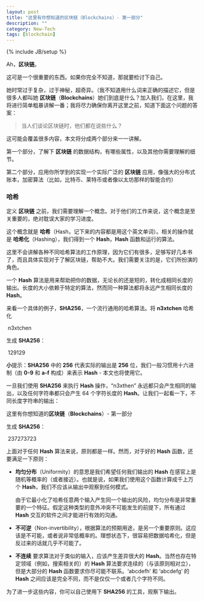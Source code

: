 ```yaml
---
layout: post
title: "这里有你想知道的区块链（Blockchains）- 第一部分"
description: ""
category: New-Tech
tags: [blockchain]
---
```

{% include JB/setup %}

Ah，**区块链**。

这可是一个很重要的东西。如果你完全不知道，那就要检讨下自己。

她时常过于复杂，过于神秘，超奇异。（我不知道用什么词来正确的描述它，但是很多人都叫她 **区块链**（**Blockchains**）她们到底是什么？加入我们，在这里，我将进行简单粗暴讲解一番；我将尽力确保你离开这里之前，知道下面这个问题的答案：

> 当人们谈论区块链时，他们都在说些什么？

这可能会覆盖很多内容，本文将分成两个部分来一一讲解。

第一个部分，了解下 **区块链** 的数据结构，有哪些属性，以及其他你需要理解的细节。

第二个部分，应用你所学到的实现一个实际广泛的 **区块链** 应用，像强大的分布式账本，加密算法（比如，比特币、莱特币或者像以太坊那样的智能合约）

### 哈希

定义 **区块链** 之前，我们需要理解一个概念。对于他们的工作来说，这个概念是至关重要的，绝对耽误大家的学习进度。

这个概念就是 **哈希**（Hash，记下来的内容都是用这个英文单词）。相关的操作就是 **哈希化**（Hashing），我们得到一个 **Hash**，**Hash** 函数和运行的算法。

这里不会讲解各种不同哈希算法的工作原理，因为它们有很多，足够写好几本书了，而且具体实现对于了解区块链，帮助不大。我们需要关注的是，它们所扮演的角色。

一个 **Hash** 算法是用来帮助把你的数据，无论长的还是短的，转化成相同长度的输出。长度的大小依赖于特定的算法，然而同一种算法都将永远产生相同长度的 **Hash**。

来看一个具体的例子，**SHA256**，一个流行通用的哈希算法。将 **n3xtchen** 哈希化

​	n3xtchen

生成 **SHA256**：

​	129129

**小**提示：**SHA256** 中的 **256** 代表实际的输出是 **256** 位，我们一般习惯用十六进制（由 **0-9** 和 **a-f** 构成）来表示 **Hash** - 本文也将使用它。

一旦我们使用 **SHA256** 来执行 **Hash** 操作，“n3xthen” 永远都只会产生相同的输出，以及任何字符串都只会产生 64 个字符长度的 **Hash**。让我们一起看一下，不同长度字符串的输出：

​	这里有你想知道的**区块链**（**Blockchains**）- 第一部分

生成 **SHA256**：

​	237273723

上面对于任何 **Hash** 算法来说，原则都是一样。然而，对于好的 **Hash** 函数，还要满足一下原则：

* **均匀分布**（Uniformity）的意思是我们希望任何我们输出的 **Hash** 在感官上是随机等概率的（或者接近）。也就是说，如果我们使用这个函数计算成千上万个 **Hash**，我们不应该从输出中观察到任何模式。

  由于它最小化了哈希任意两个输入产生同一个输出的风险，均匀分布是非常重要的一个特征。假定这种类型的意外冲突不可能发生的前提下，所有通过 **Hash** 交互的软件之间才能进行有效的沟通。

* **不可逆**（Non-invertibility），根据算法的预期用途，是另一个重要原则。这应该是不可能，或者说非常低概率的。理想状态下，很容易把数据哈希化，但是反过来的话就几乎不可能了。

* **不连续** 要求算法对于类似的输入，应该产生差异很大的 **Hash**。当然也存在特定领域（例如，搜索相关的）的 **Hash** 算法要求连续的（与该原则相对立），但是大部分的 **Hash** 函数要求你尽可能不联系。‘abcdefh’ 和 ‘abcdefg’ 的 **Hash** 之间应该是完全不同，而不是仅仅一个或者几个字符不同。

为了进一步这些内容，你可以自己使用下 **SHA256** 的工具，观察下输出。

